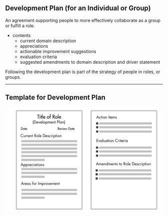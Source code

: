 ## Development Plan (for an Individual or Group)

An agreement supporting people to more effectively collaborate as a group or fulfill a role.

* contents
    - current domain description
    - appreciations
    - actionable improvement suggestions
    - evaluation criteria
    - suggested amendments to domain description and driver statement

Following the development plan is part of the strategy of people in roles, or groups.

---

## Template for Development Plan

![inline,fit](img/people-and-roles/development-plan-template.png)
